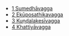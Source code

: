 
* [1 Sumedhāvagga](20Ap2/1.md)
* [2 Ekūposathikavagga](20Ap2/2.md)
* [3 Kuṇḍalakesīvagga](20Ap2/3.md)
* [4 Khattiyāvagga](20Ap2/4.md)

